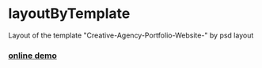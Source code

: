 # layoutByTemplate
 Layout of the template "Creative-Agency-Portfolio-Website-" by psd layout
### [online demo](https://runarnazmutdinov.github.io/layoutByTemplate/)
